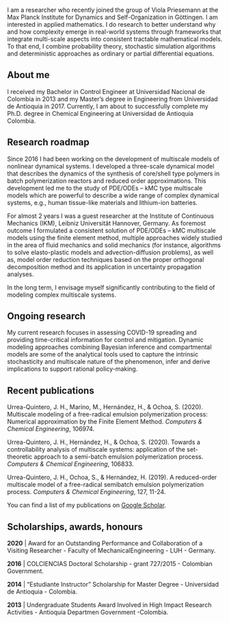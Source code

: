 I am a researcher who recently joined the group of Viola Priesemann at the Max Planck Institute for Dynamics and Self-Organization in Göttingen. I am interested in applied mathematics. I do research to better understand why and how complexity emerge in real-world systems through frameworks that integrate multi-scale aspects into consistent tractable mathematical models. To that end, I combine probability theory, stochastic simulation algorithms and deterministic approaches as ordinary or partial differential equations.

## About me
I received my Bachelor in Control Engineer at Universidad Nacional de Colombia in 2013 and my Master’s degree in Engineering from Universidad de Antioquia in 2017. Currently, I am about to successfully complete my Ph.D. degree in Chemical Engineering at Universidad de Antioquia Colombia.

## Research roadmap

Since 2016 I had been working on the development of multiscale models of nonlinear dynamical systems. I developed a three-scale dynamical model that describes the dynamics of the synthesis of core/shell type polymers in batch polymerization reactors and reduced order approximations. This development led me to the study of PDE/ODEs – kMC type multiscale models which are powerful to describe a wide range of complex dynamical systems, e.g., human tissue-like materials and lithium-ion batteries. 

For almost 2 years I was a guest researcher at the Institute of Continuous Mechanics (IKM), Leibniz Universität Hannover, Germany. As foremost outcome I formulated a consistent solution of PDE/ODEs – kMC multiscale models using the finite element method, multiple approaches widely studied in the area of fluid mechanics and solid mechanics (for instance, algorithms to solve elasto-plastic models and advection-diffusion problems), as well as, model order reduction techniques based on the proper orthogonal decomposition method and its application in uncertainty propagation analyses.

In the long term, I envisage myself significantly contributing to the field of modeling complex multiscale systems. 

## Ongoing research

My current research focuses in assessing COVID-19 spreading and providing time-critical information for control and mitigation. Dynamic modeling approaches combining Bayesian inference and compartmental models are some of the analytical tools used to capture the intrinsic stochasticity and multiscale nature of the phenomenon, infer and derive implications to support rational policy-making.


## Recent publications

Urrea-Quintero, J. H., Marino, M., Hernández, H., & Ochoa, S. (2020). Multiscale modeling of a free-radical emulsion polymerization process: Numerical approximation by the Finite Element Method. _Computers & Chemical Engineering_, 106974.

Urrea-Quintero, J. H., Hernández, H., & Ochoa, S. (2020). Towards a controllability analysis of multiscale systems: application of the set-theoretic approach to a semi-batch emulsion polymerization process. _Computers & Chemical Engineering_, 106833.

Urrea-Quintero, J. H., Ochoa, S., & Hernández, H. (2019). A reduced-order multiscale model of a free-radical semibatch emulsion polymerization process. _Computers & Chemical Engineering_, 127, 11-24.

You can find a list of my publications on [Google Scholar](https://scholar.google.com/citations?hl=en&user=vxlllIsAAAAJ&view_op=list_works&sortby=pubdate).

## Scholarships, awards, honours

**2020** | Award for an Outstanding Performance and Collaboration of a Visiting Researcher - Faculty of MechanicalEngineering - LUH - Germany.

**2016** | COLCIENCIAS Doctoral Scholarship - grant 727/2015 - Colombian Government.

**2014** | “Estudiante Instructor” Scholarship for Master Degree - Universidad de Antioquia - Colombia.

**2013** | Undergraduate Students Award Involved in High Impact Research Activities - Antioquia Departmen Government -Colombia.



